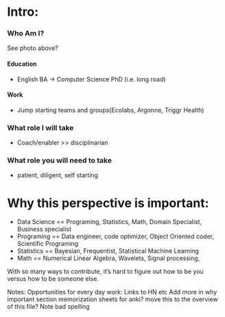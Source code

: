 # Intro:

### Who Am I?
See photo above?
#### Education
  - English BA -> Computer Science PhD (i.e. long road)
#### Work
  - Jump starting teams and groups(Ecolabs, Argonne, Triggr Health)
### What role I will take
  - Coach/enabler >> disciplinarian

### What role you will need to take
  - patient, diligent, self starting

# Why this perspective is important:
- Data Science == Programing, Statistics, Math,  Domain Specialist, Business specialist
- Programing == Data engineer, code optimizer, Object Oriented coder, Scientific Programing
- Statistics == Bayesian, Frequentist, Statistical Machine Learning
- Math == Numerical Linear Algebra, Wavelets, Signal processing, 

With so many ways to contribute, it’s hard to figure out how to be you versus how to be someone else.  







Notes:
Opportunities for every day work:
Links to HN etc
Add more in why important section
memorization sheets for anki?
move this to the overview of this file?
Note bad spelling


